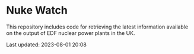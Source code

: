 # Nuke Watch

This repository includes code for retrieving the latest information available on the output of EDF nuclear power plants in the UK.

Last updated: 2023-08-01 20:08